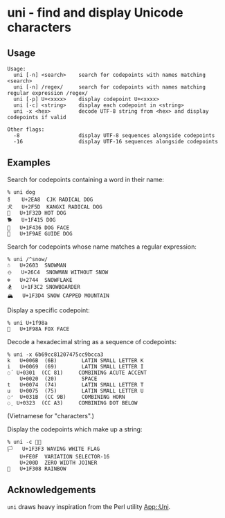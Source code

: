 uni - find and display Unicode characters
=========================================

Usage
-----

    Usage:
      uni [-n] <search>    search for codepoints with names matching <search>
      uni [-n] /regex/     search for codepoints with names matching regular expression /regex/
      uni [-p] U+<xxxx>    display codepoint U+<xxxx>
      uni [-c] <string>    display each codepoint in <string>
      uni -x <hex>         decode UTF-8 string from <hex> and display codepoints if valid

    Other flags:
      -8                   display UTF-8 sequences alongside codepoints
      -16                  display UTF-16 sequences alongside codepoints


Examples
--------

Search for codepoints containing a word in their name:

    % uni dog
    ⺨	U+2EA8 	CJK RADICAL DOG
    ⽝	U+2F5D 	KANGXI RADICAL DOG
    🌭	U+1F32D	HOT DOG
    🐕	U+1F415	DOG
    🐶	U+1F436	DOG FACE
    🦮	U+1F9AE	GUIDE DOG

Search for codepoints whose name matches a regular expression:

    % uni /^snow/
    ☃	U+2603 	SNOWMAN
    ⛄	U+26C4 	SNOWMAN WITHOUT SNOW
    ❄	U+2744 	SNOWFLAKE
    🏂	U+1F3C2	SNOWBOARDER
    🏔	U+1F3D4	SNOW CAPPED MOUNTAIN

Display a specific codepoint:

    % uni U+1f98a
    🦊	U+1F98A	FOX FACE

Decode a hexadecimal string as a sequence of codepoints:

    % uni -x 6b69cc81207475cc9bcca3
    k	U+006B  (6B)      	LATIN SMALL LETTER K
    i	U+0069  (69)      	LATIN SMALL LETTER I
    ◌́	U+0301  (CC 81)   	COMBINING ACUTE ACCENT
    	U+0020  (20)      	SPACE
    t	U+0074  (74)      	LATIN SMALL LETTER T
    u	U+0075  (75)      	LATIN SMALL LETTER U
    ◌̛	U+031B  (CC 9B)   	COMBINING HORN
    ◌̣	U+0323  (CC A3)   	COMBINING DOT BELOW

(Vietnamese for "characters".)

Display the codepoints which make up a string:

    % uni -c 🏳️‍🌈
    🏳	U+1F3F3	WAVING WHITE FLAG
    	U+FE0F 	VARIATION SELECTOR-16
    	U+200D 	ZERO WIDTH JOINER
    🌈	U+1F308	RAINBOW


Acknowledgements
----------------

`uni` draws heavy inspiration from the Perl utility [App::Uni](https://metacpan.org/pod/App::Uni).
